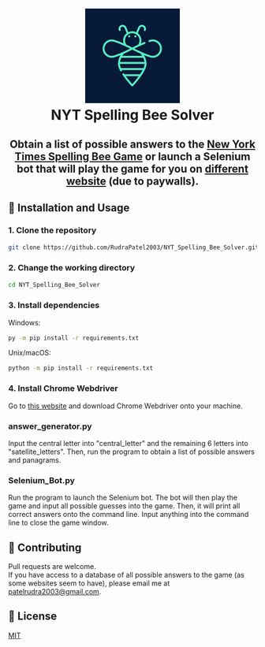 <h1 align="center">
  <br>
    <img src="https://raw.githubusercontent.com/RudraPatel2003/NYT_Spelling_Bee_Solver/main/src/assets/images/Logo.png">
  <br>
  NYT Spelling Bee Solver
  <br>
</h1>

<h2 align="center">Obtain a list of possible answers to the <a href="https://www.nytimes.com/puzzles/spelling-bee">New York Times Spelling Bee Game</a> or launch a Selenium bot that will play the game for you on <a href="https://nytimes-spellingbee.com">different website</a> (due to paywalls).</h2>

## 🔨 Installation and Usage

### 1\. Clone the repository
```bash
git clone https://github.com/RudraPatel2003/NYT_Spelling_Bee_Solver.git
```   
### 2\. Change the working directory
```bash
cd NYT_Spelling_Bee_Solver
```
### 3\. Install dependencies   

Windows:
```bash
py -m pip install -r requirements.txt
```
Unix/macOS:
```bash
python -m pip install -r requirements.txt
```

### 4\. Install Chrome Webdriver
Go to [this website](https://sites.google.com/chromium.org/driver/) and download Chrome Webdriver onto your machine.

### answer_generator.py
Input the central letter into "central_letter" and the remaining 6 letters into "satellite_letters". Then, run the program to obtain a list of possible answers and panagrams.

### Selenium_Bot.py  
Run the program to launch the Selenium bot. The bot will then play the game and input all possible guesses into the game. Then, it will print all correct answers onto the command line. Input anything into the command line to close the game window.

## 🤝 Contributing
Pull requests are welcome.  
If you have access to a database of all possible answers to the game (as some websites seem to have), please email me at patelrudra2003@gmail.com.

## 📖 License

[MIT](https://choosealicense.com/licenses/mit/)
